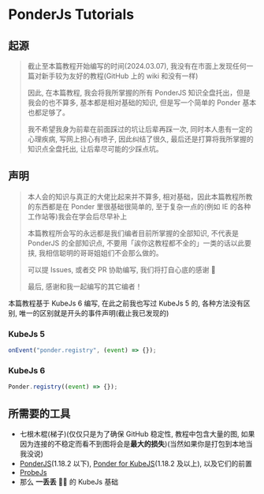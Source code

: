 # PonderJs Tutorials

## 起源

> 截止至本篇教程开始编写的时间(2024.03.07), 我没有在市面上发现任何一篇对新手较为友好的教程(GitHub 上的 wiki 和没有一样)
>
> 因此, 在本篇教程, 我会将我所掌握的所有 PonderJS 知识全盘托出，但是我会的也不算多, 基本都是相对基础的知识, 但是写一个简单的 Ponder 基本也都足够了。
>
> 我不希望我身为前辈在前面踩过的坑让后辈再踩一次, 同时本人患有一定的心理疾病, 写网上担心有喷子, 因此纠结了很久, 最后还是打算将我所掌握的知识点全盘托出, 让后辈尽可能的少踩点坑。

## 声明

> 本人会的知识与真正的大佬比起来并不算多, 相对基础，因此本篇教程所教的东西都是在 Ponder 里很基础很简单的, 至于复杂一点的(例如 IE 的各种工作站等)我会在学会后尽早补上
>
> 本篇教程所会写的永远都是我们编者目前所掌握的全部知识, 不代表是 PonderJS 的全部知识点, 不要用「誒你这教程都不全的」一类的话以此要挟, 我相信聪明的哥哥姐姐们不会那么做的。
>
> 可以提 Issues, 或者交 PR 协助编写, 我们将打自心底的感谢 🙏
>
> 最后, 感谢和我一起编写的其它编者！

本篇教程基于 KubeJs 6 编写, 在此之前我也写过 KubeJs 5 的, 各种方法没有区别, 唯一的区别就是开头的事件声明(截止我已发现的)

### KubeJs 5

```js
onEvent("ponder.registry", (event) => {});
```

### KubeJs 6

```js
Ponder.registry((event) => {});
```

## 所需要的工具

- 七根木棍(梯子)(仅仅只是为了确保 GitHub 稳定性, 教程中包含大量的图, 如果因为连接的不稳定而看不到图将会是**最大的损失**)(当然如果你是打包到本地当我没说)
- [PonderJS](https://www.mcmod.cn/class/4979.html)(1.18.2 以下), [Ponder for KubeJS](https://www.mcmod.cn/class/7205.html)(1.18.2 及以上), 以及它们的前置
- [ProbeJs](https://www.mcmod.cn/class/6486.html)
- 那么 **一丢丢** 🌌🤏 的 KubeJs 基础
